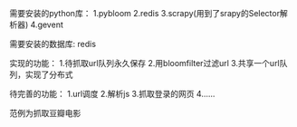 需要安装的python库：
1.pybloom
2.redis
3.scrapy(用到了srapy的Selector解析器)
4.gevent

需要安装的数据库:
redis

实现的功能：
1.待抓取url队列永久保存
2.用bloomfilter过滤url
3.共享一个url队列，实现了分布式

待完善的功能：
1.url调度
2.解析js
3.抓取登录的网页
4......


范例为抓取豆瓣电影
